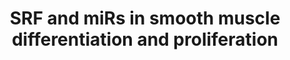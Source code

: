 ---
annotations:
- type: Pathway Ontology
  value: microRNA pathway
- type: Pathway Ontology
  value: microRNA pathway
- type: Cell Type Ontology
  value: smooth muscle cell neural crest derived
- type: Cell Type Ontology
  value: smooth muscle myoblast
- type: Pathway Ontology
  value: microRNA pathway
authors:
- Samuel Sklar
- KathyIvey
- AlexanderPico
- MaintBot
- Ddigles
- Khanspers
- Egonw
- Mkutmon
- L Dupuis
- Eweitz
communities:
- CIRM_Related
description: Smooth muscle cells exhibit a unique plasticity, in that they are able
  to oscillate between proliferative and more quiescent, differentiated states. These
  two states are determined, in part, by a network of transcription factors, including
  Klf-4, Elk-1 and serum response factor (SRF), that regulate expression of genes
  controlling smooth muscle cell status. Two smooth muscle-enriched, co-transcribed
  microRNAs (miRNAs), miR-143 and miR-145, cooperatively target this transcription
  factor network to promote smooth muscle cell differentiation. miR-145 also acts
  in a positive feed-foward regulatory loop to enhance expression of the smooth muscle
  regulator, Myocardin (Myocd), which cooperates with SRF to activate transcription
  of miR-143/145. Conversely, the cardiac and skeletal muscle-enriched miRNA, miR-133,
  which is also under transcriptional control of both SRF and Mef2C, acts in a negative
  feed-back loop to decrease SRF translation. Other miRNAs, including miR-214 and
  miR-199a, also target SRF, limiting its activity in specific cell types.
last-edited: 2021-05-22
organisms:
- Homo sapiens
redirect_from:
- /index.php/Pathway:WP1991
- /instance/WP1991
schema-jsonld:
- '@context': https://schema.org/
  '@id': https://wikipathways.github.io/pathways/WP1991.html
  '@type': Dataset
  creator:
    '@type': Organization
    name: WikiPathways
  description: Smooth muscle cells exhibit a unique plasticity, in that they are able
    to oscillate between proliferative and more quiescent, differentiated states.
    These two states are determined, in part, by a network of transcription factors,
    including Klf-4, Elk-1 and serum response factor (SRF), that regulate expression
    of genes controlling smooth muscle cell status. Two smooth muscle-enriched, co-transcribed
    microRNAs (miRNAs), miR-143 and miR-145, cooperatively target this transcription
    factor network to promote smooth muscle cell differentiation. miR-145 also acts
    in a positive feed-foward regulatory loop to enhance expression of the smooth
    muscle regulator, Myocardin (Myocd), which cooperates with SRF to activate transcription
    of miR-143/145. Conversely, the cardiac and skeletal muscle-enriched miRNA, miR-133,
    which is also under transcriptional control of both SRF and Mef2C, acts in a negative
    feed-back loop to decrease SRF translation. Other miRNAs, including miR-214 and
    miR-199a, also target SRF, limiting its activity in specific cell types.
  keywords:
  - NKX2-5
  - CCND2
  - CAMK2D
  - ELK1
  - Smooth Muscle Differentiation
  - MIR133A2
  - MEF2A
  - MIR133A1
  - MIR143
  - MIR199A1
  - SRF
  - MEF2D
  - MYOCD
  - MIR145
  - Smooth Muscle Proliferation
  - MEF2B
  - MEF2C
  - KLF4
  - MIR214
  license: CC0
  name: SRF and miRs in smooth muscle differentiation and proliferation
seo: CreativeWork
title: SRF and miRs in smooth muscle differentiation and proliferation
wpid: WP1991
---